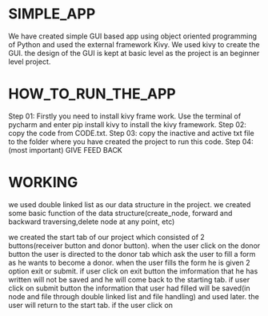 # SIMPLE_APP

We have created simple GUI based app using object oriented programming of Python and used the external framework Kivy.
We used kivy to create the GUI. the design of the GUI is kept at basic level as the project is an beginner level project.

# HOW_TO_RUN_THE_APP

Step 01:
  Firstly you need to install kivy frame work.
  Use the terminal of pycharm and enter pip install kivy to install the kivy framework.
Step 02:
  copy the code from CODE.txt. 
Step 03:
  copy the inactive and active txt file to the folder where you have created the project to run this code.
Step 04: (most important)
  GIVE FEED BACK
  
  
# WORKING

we used double linked list as our data structure in the project.
we created some basic function of the data structure(create_node, forward and backward traversing,delete node at any point, etc)

we created the start tab of our project which consisted of 2 buttons(receiver button and donor button).
when the user click on the donor button the user is directed to the donor tab which ask the user to fill a form as he wants to become a donor.
when the user fills the form he is given 2 option exit or submit.
if user click on exit button the imformation that he has written will not be saved and he will come back to the starting tab.
if user click on submit button the information that user had filled will be saved(in node and file through double linked list and file handling) and used later.
the user will  return to the start tab.
if the user click on 
